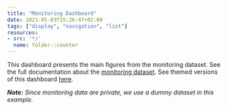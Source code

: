 ```yaml
---
title: "Monitoring Dashboard"
date: 2021-05-03T15:26:47+02:00
tags: ["display", "navigation", "list"]
resources:
- src: '*/'
  name: folder-:counter
---
```

This dashboard presents the main figures from the monitoring dataset. See the full documentation about the [monitoring dataset](https://help.opendatasoft.com/platform/en/managing_domain/03_analyzing_domain_usage/analyzing_source_data.html).
See themed versions of this dashboard [here]('/themed-dashboard').

*__Note:__ Since monitoring data are private, we use a dummy dataset in this example.*
